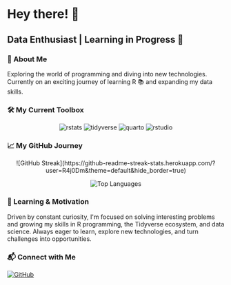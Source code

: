# Hey there! 👋

## Data Enthusiast | Learning in Progress 🚀

### 💬 About Me
Exploring the world of programming and diving into new technologies.
Currently on an exciting journey of learning R 📚 and expanding my data
skills.

### 🛠 My Current Toolbox

<div align="center">
<img src="https://img.shields.io/badge/RStats-8D33FF?logo=r&logoColor=white&style=for-the-badge" alt="rstats"/>
<img src="https://img.shields.io/badge/Tidyverse-1A162D?style=for-the-badge&logo=tidyverse&logoColor=white" alt="tidyverse"/>
<img src="https://img.shields.io/badge/Quarto-75AADB?style=for-the-badge&logo=quarto&logoColor=white" alt="quarto"/>
<img src="https://img.shields.io/badge/RStudio-75AADB?style=for-the-badge&logo=RStudio&logoColor=white" alt="rstudio"/>
</div>

### 📈 My GitHub Journey

<div align="center">
  ![GitHub Streak](https://github-readme-streak-stats.herokuapp.com/?user=R4j0Dm&theme=default&hide_border=true)

  ![Top Languages](https://github-readme-stats.vercel.app/api/top-langs/?username=R4j0Dm&layout=compact&hide_border=true)
</div>

### 🌱 Learning & Motivation
Driven by constant curiosity, I'm focused on solving interesting problems and growing my skills in R programming, the Tidyverse ecosystem, and data science. Always eager to learn, explore new technologies, and turn challenges into opportunities.

### 📬 Connect with Me
[![GitHub](https://img.shields.io/badge/GitHub-R4j0Dm-black?style=for-the-badge&logo=github&logoColor=white)](https://github.com/R4j0Dm)
